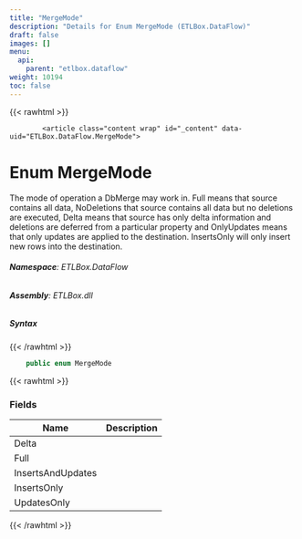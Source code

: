 ```yaml
---
title: "MergeMode"
description: "Details for Enum MergeMode (ETLBox.DataFlow)"
draft: false
images: []
menu:
  api:
    parent: "etlbox.dataflow"
weight: 10194
toc: false
---
```


{{< rawhtml >}}

            <article class="content wrap" id="_content" data-uid="ETLBox.DataFlow.MergeMode">
  <h1 id="ETLBox_DataFlow_MergeMode" data-uid="ETLBox.DataFlow.MergeMode" class="text-break">Enum MergeMode
</h1>
  <div class="markdown level0 summary"><p>The mode of operation a DbMerge may work in.
Full means that source contains all data, NoDeletions that source contains all data but no deletions are executed,
Delta means that source has only delta information and deletions are deferred from a particular property and
OnlyUpdates means that only updates are applied to the destination.
InsertsOnly will only insert new rows into the destination.</p>
</div>
  <div class="markdown level0 conceptual"></div>
<h6><strong>Namespace</strong>: ETLBox.DataFlow</h6>
  <h6><strong>Assembly</strong>: ETLBox.dll</h6>
  <h5 id="ETLBox_DataFlow_MergeMode_syntax">Syntax</h5>
{{< /rawhtml >}}

```C#
    public enum MergeMode
```

{{< rawhtml >}}
  <h3 id="fields">Fields
</h3>
  <table class="table table-bordered table-striped table-condensed">
    <thead>
      <tr>
        <th>Name</th>
        <th>Description</th>
      </tr>
    <thead>
    <tbody>
      <tr>
        <td id="ETLBox_DataFlow_MergeMode_Delta">Delta</td>
        <td></td>
      </tr>
      <tr>
        <td id="ETLBox_DataFlow_MergeMode_Full">Full</td>
        <td></td>
      </tr>
      <tr>
        <td id="ETLBox_DataFlow_MergeMode_InsertsAndUpdates">InsertsAndUpdates</td>
        <td></td>
      </tr>
      <tr>
        <td id="ETLBox_DataFlow_MergeMode_InsertsOnly">InsertsOnly</td>
        <td></td>
      </tr>
      <tr>
        <td id="ETLBox_DataFlow_MergeMode_UpdatesOnly">UpdatesOnly</td>
        <td></td>
      </tr>
    </tbody>
  </thead></thead></table>

{{< /rawhtml >}}
